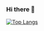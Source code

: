 ### Hi there 👋

[![Top Langs](https://github-readme-stats.vercel.app/api/top-langs/?username=mzztin&layout=compact)](https://github.com/anuraghazra/github-readme-stats)
